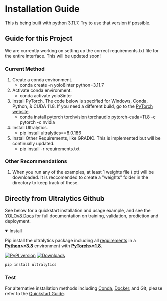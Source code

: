 # Installation Guide
This is being built with python 3.11.7. Try to use that version if possible.
## Guide for this Project
We are currently working on setting up the correct requirements.txt file for the entire interface. This will be updated soon!
### Current Method
1. Create a conda environment.
    - conda create -n yolo8inter python=3.11.7
2. Activate conda environment.
    - conda activate yolo8inter
3. Install PyTorch. The code below is specified for Windows, Conda, Python, & CUDA 11.8. If you need a different build, go to the [PyTorch website](https://pytorch.org/get-started/locally/).
    - conda install pytorch torchvision torchaudio pytorch-cuda=11.8 -c pytorch -c nvidia
4. Install Ultralytics.
    - pip install ultralytics==8.0.186
5. Install Other Requirements, like GRADIO. This is implemented but will be continually updated.
    - pip install -r requirements.txt
### Other Recommendations
1. When you run any of the examples, at least 1 weights file (.pt) will be downloaded. It is reccomended to create a "weights" folder in the directory to keep track of these.

## Directly from Ultralytics Github
See below for a quickstart installation and usage example, and see the [YOLOv8 Docs](https://docs.ultralytics.com) for full documentation on training, validation, prediction and deployment.

<details open>
<summary>Install</summary>

Pip install the ultralytics package including all [requirements](https://github.com/ultralytics/ultralytics/blob/main/pyproject.toml) in a [**Python>=3.8**](https://www.python.org/) environment with [**PyTorch>=1.8**](https://pytorch.org/get-started/locally/).

[![PyPI version](https://badge.fury.io/py/ultralytics.svg)](https://badge.fury.io/py/ultralytics) [![Downloads](https://static.pepy.tech/badge/ultralytics)](https://pepy.tech/project/ultralytics)

```bash
pip install ultralytics
```
### Test 
For alternative installation methods including [Conda](https://anaconda.org/conda-forge/ultralytics), [Docker](https://hub.docker.com/r/ultralytics/ultralytics), and Git, please refer to the [Quickstart Guide](https://docs.ultralytics.com/quickstart).

</details>
